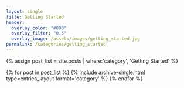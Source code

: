 ```yaml
---
layout: single
title: Getting Started
header:
  overlay_color: "#000"
  overlay_filter: "0.5"
  overlay_image: /assets/images/getting_started.jpg
permalink: /categories/getting_started
---
```


{% assign post_list = site.posts | where:'category', 'Getting Started' %}

<div class="entries-{{ entries_layout }}">
{% for post in post_list %}
    {% include archive-single.html type=entries_layout format='category' %}
{% endfor %}
</div>
